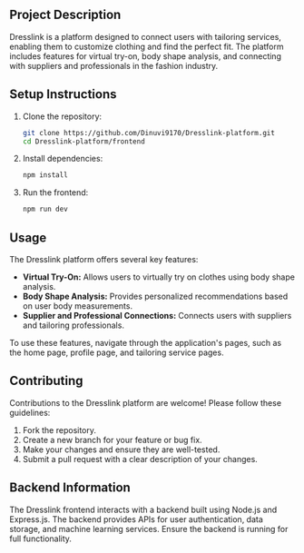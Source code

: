 ## Project Description

Dresslink is a platform designed to connect users with tailoring services, enabling them to customize clothing and find the perfect fit. The platform includes features for virtual try-on, body shape analysis, and connecting with suppliers and professionals in the fashion industry.

## Setup Instructions

1.  Clone the repository:

    ```bash
    git clone https://github.com/Dinuvi9170/Dresslink-platform.git
    cd Dresslink-platform/frontend
    ```

2.  Install dependencies:

    ```bash
    npm install
    ```

3.  Run the frontend:

    ```bash
    npm run dev
    ```

## Usage

The Dresslink platform offers several key features:

-   **Virtual Try-On:** Allows users to virtually try on clothes using body shape analysis.
-   **Body Shape Analysis:** Provides personalized recommendations based on user body measurements.
-   **Supplier and Professional Connections:** Connects users with suppliers and tailoring professionals.

To use these features, navigate through the application's pages, such as the home page, profile page, and tailoring service pages.

## Contributing

Contributions to the Dresslink platform are welcome! Please follow these guidelines:

1.  Fork the repository.
2.  Create a new branch for your feature or bug fix.
3.  Make your changes and ensure they are well-tested.
4.  Submit a pull request with a clear description of your changes.

## Backend Information

The Dresslink frontend interacts with a backend built using Node.js and Express.js. The backend provides APIs for user authentication, data storage, and machine learning services. Ensure the backend is running for full functionality. 